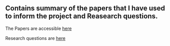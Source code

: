 Contains summary of the papers that I have used to inform the project and Reasearch questions.
---

The Papers are accessible [here](https://github.com/fredrickkebaso/Hippoboscus-De-novo-Genome-Assembly/blob/main/Documents/Literature/Literature-References.md)

Research questions are [here]()
